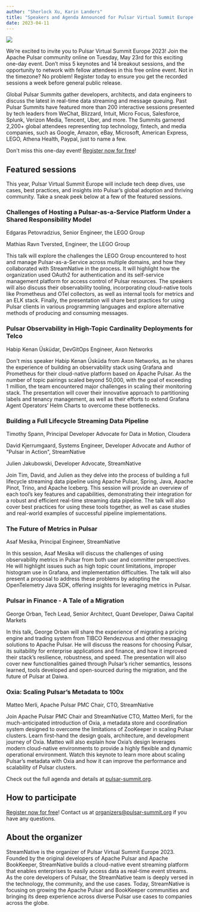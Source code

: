 ```yaml
---
author: "Sherlock Xu, Karin Landers"
title: "Speakers and Agenda Announced for Pulsar Virtual Summit Europe 2023!"
date: 2023-04-11
---
```


![](/img/pulsar-virtual-summit-europe-2023.png)

We’re excited to invite you to Pulsar Virtual Summit Europe 2023! Join the Apache Pulsar community online on Tuesday, May 23rd for this exciting one-day event. Don’t miss 5 keynotes and 14 breakout sessions, and the opportunity to network with fellow attendees in this free online event. Not in the timezone? No problem! Register today to ensure you get the recorded sessions a week before general public release.

<!--truncate-->

Global Pulsar Summits gather developers, architects, and data engineers to discuss the latest in real-time data streaming and message queuing. Past Pulsar Summits have featured more than 200 interactive sessions presented by tech leaders from WeChat, Blizzard, Intuit, Micro Focus, Salesforce, Splunk, Verizon Media, Tencent, Uber, and more. The Summits garnered 2,200+ global attendees representing top technology, fintech, and media companies, such as Google, Amazon, eBay, Microsoft, American Express, LEGO, Athena Health, Paypal, just to name a few.

Don't miss this one-day event! [Register now for free](https://events.zoom.us/ev/Ap6rsDg9LeVfmdajJ_eB13HH026J1d_o8OoTKkQnl_jzVl-srhwB~AggLXsr32QYFjq8BlYLZ5I06Dg)!

## Featured sessions

This year, Pulsar Virtual Summit Europe will include tech deep dives, use cases, best practices, and insights into Pulsar’s global adoption and thriving community. Take a sneak peek below at a few of the featured sessions.

### Challenges of Hosting a Pulsar-as-a-Service Platform Under a Shared Responsibility Model

Edgaras Petovradzius, Senior Engineer, the LEGO Group

Mathias Ravn Tversted, Engineer, the LEGO Group 

This talk will explore the challenges the LEGO Group encountered to host and manage Pulsar-as-a-Service across multiple domains, and how they collaborated with StreamNative in the process. It will highlight how the organization used OAuth2 for authentication and its self-service management platform for access control of Pulsar resources. The speakers will also discuss their observability tooling, incorporating cloud-native tools like Prometheus and OTel collectors, as well as internal tools for metrics and an ELK stack. Finally, the presentation will share best practices for using Pulsar clients in various programming languages and explore alternative methods of producing and consuming messages. 

### Pulsar Observability in High-Topic Cardinality Deployments for Telco

Habip Kenan Üsküdar, DevGitOps Engineer, Axon Networks

Don't miss speaker Habip Kenan Üsküda from Axon Networks, as he shares the experience of building an observability stack using Grafana and Prometheus for their cloud-native platform based on Apache Pulsar. As the number of topic pairings scaled beyond 50,000, with the goal of exceeding 1 million, the team encountered major challenges in scaling their monitoring stack. The presentation will cover their innovative approach to partitioning labels and tenancy management, as well as their efforts to extend Grafana Agent Operators’ Helm Charts to overcome these bottlenecks.

### Building a Full Lifecycle Streaming Data Pipeline

Timothy Spann, Principal Developer Advocate for Data in Motion, Cloudera

David Kjerrumgaard, Systems Engineer, Developer Advocate and Author of "Pulsar in Action", StreamNative

Julien Jakubowski, Developer Advocate, StreamNative

Join Tim, David, and Julien as they delve into the process of building a full lifecycle streaming data pipeline using Apache Pulsar, Spring, Java, Apache Pinot, Trino, and Apache Iceberg. This session will provide an overview of each tool’s key features and capabilities, demonstrating their integration for a robust and efficient real-time streaming data pipeline. The talk will also cover best practices for using these tools together, as well as case studies and real-world examples of successful pipeline implementations.

### The Future of Metrics in Pulsar

‍Asaf Mesika, Principal Engineer, StreamNative 

In this session, Asaf Mesika will discuss the challenges of using observability metrics in Pulsar from both user and committer perspectives. He will highlight issues such as high topic count limitations, improper histogram use in Grafana, and implementation difficulties. The talk will also present a proposal to address these problems by adopting the OpenTelemetry Java SDK, offering insights for leveraging metrics in Pulsar.

### Pulsar in Finance - A Tale of a Migration 

George Orban, Tech Lead, Senior Architect, Quant Developer, Daiwa Capital Markets 

In this talk, George Orban will share the experience of migrating a pricing engine and trading system from TIBCO Rendezvous and other messaging solutions to Apache Pulsar. He will discuss the reasons for choosing Pulsar, its suitability for enterprise applications and finance, and how it improved their stack’s resilience, robustness, and speed. The presentation will also cover new functionalities gained through Pulsar’s richer semantics, lessons learned, tools developed and open-sourced during the migration, and the future of Pulsar at Daiwa.

### Oxia: Scaling Pulsar’s Metadata to 100x

Matteo Merli, Apache Pulsar PMC Chair, CTO, StreamNative

Join Apache Pulsar PMC Chair and StreamNative CTO, Matteo Merli, for the much-anticipated introduction of Oxia, a metadata store and coordination system designed to overcome the limitations of ZooKeeper in scaling Pulsar clusters. Learn first-hand the design goals, architecture, and development journey of Oxia. Matteo will also explain how Oxia’s design leverages modern cloud-native environments to provide a highly flexible and dynamic operational environment. Watch this keynote to learn more about scaling Pulsar’s metadata with Oxia and how it can improve the performance and scalability of Pulsar clusters.

Check out the full agenda and details at [pulsar-summit.org](https://pulsar-summit.org/).

## How to participate

[Register now for free](https://events.zoom.us/ev/Ap6rsDg9LeVfmdajJ_eB13HH026J1d_o8OoTKkQnl_jzVl-srhwB~AggLXsr32QYFjq8BlYLZ5I06Dg)! Contact us at [organizers@pulsar-summit.org](mailto:organizers@pulsar-summit.org) if you have any questions.

## About the organizer

StreamNative is the organizer of Pulsar Virtual Summit Europe 2023. Founded by the original developers of Apache Pulsar and Apache BookKeeper, StreamNative builds a cloud-native event streaming platform that enables enterprises to easily access data as real-time event streams. As the core developers of Pulsar, the StreamNative team is deeply versed in the technology, the community, and the use cases. Today, StreamNative is focusing on growing the Apache Pulsar and BookKeeper communities and bringing its deep experience across diverse Pulsar use cases to companies across the globe.